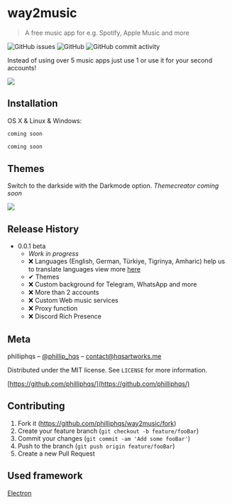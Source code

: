 # way2music
> A free music app for e.g. Spotify, Apple Music and more

![GitHub issues](https://img.shields.io/github/issues/philliphqs/way2music?style=for-the-badge)
![GitHub](https://img.shields.io/github/license/philliphqs/way2music?style=for-the-badge)
![GitHub commit activity](https://img.shields.io/github/commit-activity/w/philliphqs/way2music?style=for-the-badge)

Instead of using over 5 music apps just use 1 or use it for your second accounts!

![](github/screenshots/present.gif)

## Installation

OS X & Linux & Windows:

```sh
coming soon 
```
```sh
coming soon
```

## Themes

Switch to the darkside with the Darkmode option.
_Themecreator coming soon_

![](github/screenshots/darkmode.gif)

## Release History

* 0.0.1 beta
    * _Work in progress_
    * ❌ Languages (English, German, Türkiye, Tigrinya, Amharic) help us to translate languages view more [here](https://github.com/philliphqs/way2music/tree/main/languages/README.md)
    * ✔ Themes
    * ❌ Custom background for Telegram, WhatsApp and more
    * ❌ More than 2 accounts
    * ❌ Custom Web music services
    * ❌ Proxy function
    * ❌ Discord Rich Presence
    
## Meta

philliphqs – [@phillip_hqs](https://twitter.com/phillip_hqs) – contact@hqsartworks.me

Distributed under the MIT license. See ``LICENSE`` for more information.

[https://github.com/philliphqs/](https://github.com/philliphqs/)

## Contributing

1. Fork it (<https://github.com/philliphqs/way2music/fork>)
2. Create your feature branch (`git checkout -b feature/fooBar`)
3. Commit your changes (`git commit -am 'Add some fooBar'`)
4. Push to the branch (`git push origin feature/fooBar`)
5. Create a new Pull Request


## Used framework
[Electron]
<!-- Markdown link & img dfn's -->
[wiki]: https://github.com/philliphqs/way2music/wiki
[electron]: https://github.com/electron/electron
